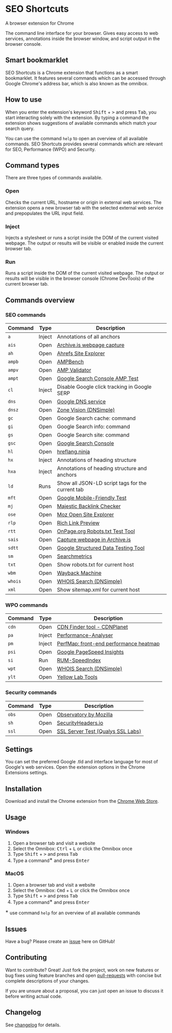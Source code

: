 # SEO Shortcuts
A browser extension for Chrome

The command line interface for your browser. Gives easy access to web services, annotations inside the browser window, and script output in the browser console.

## Smart bookmarklet
SEO Shortcuts is a Chrome extension that functions as a smart bookmarklet. It features several commands which can be accessed through Google Chrome's address bar, which is also known as the omnibox.

## How to use
When you enter the extension's keyword <kbd>Shift</kbd> + <kbd>></kbd> and press <kbd>Tab</kbd>, you start interacting solely with the extension. By typing a command the extension shows suggestions of available commands which match your search query.

You can use the command ```help``` to open an overview of all available commands. SEO Shortcuts provides several commands which are relevant for SEO, Performance (WPO) and Security.

## Command types
There are three types of commands available.

### Open
Checks the current URL, hostname or origin in external web services. The extension opens a new browser tab with the selected external web service and prepopulates the URL input field.

### Inject
Injects a stylesheet or runs a script inside the DOM of the current visited webpage. The output or results will be visible or enabled inside the current browser tab.

### Run
Runs a script inside the DOM of the current visited webpage. The output or results will be visible in the browser console (Chrome DevTools) of the current browser tab.

## Commands overview
### SEO commands

| Command      | Type       | Description |
|--------------|------------|-------------|
| ```a```      | Inject     | Annotations of all anchors  |
| ```ais```    | Open       | [Archive.is webpage capture](http://archive.is/) |
| ```ah```     | Open       | [Ahrefs Site Explorer](https://ahrefs.com/) |
| ```ampb```   | Open       | [AMPBench](https://ampbench.appspot.com/validate?url=https%3A%2F%2Fampbyexample.com%2F) |
| ```ampv```   | Open       | [AMP Validator](https://validator.ampproject.org/) |
| ```ampt```   | Open       | [Google Search Console AMP Test](https://search.google.com/search-console/amp)  |
| ```cl```     | Inject     | Disable Google click tracking in Google SERP |
| ```dns```     | Open      | [Google DNS service](https://dns.google.com/)  |
| ```dnsz```     | Open     | [Zone Vision (DNSimple)](http://zone.vision/)  |
| ```gc```     | Open       | Google Search cache: command  |
| ```gi```     | Open       | Google Search info: command  |
| ```gs```     | Open       | Google Search site: command  |
| ```gsc```    | Open       | [Google Search Console](https://www.google.com/webmasters/)  |
| ```hl```     | Open       | [hreflang.ninja](http://hreflang.ninja/)  |
| ```hx```     | Inject     | Annotations of heading structure  |
| ```hxa```    | Inject     | Annotations of heading structure and anchors  |
| ```ld```     | Runs       | Show all JSON-LD script tags for the current tab |
| ```mft```     | Open      | [Google Mobile-Friendly Test](https://search.google.com/search-console/mobile-friendly)  |
| ```mj```     | Open       | [Majestic Backlink Checker](https://majestic.com/)  |
| ```ose```    | Open       | [Moz Open Site Explorer](https://moz.com/researchtools/ose/)  |
| ```rlp```    | Open       | [Rich Link Preview](https://richpreview.com/)  |
| ```rtt```    | Open       | [OnPage.org Robots.txt Test Tool](https://en.onpage.org/free-tools/robots-txt/)  |
| ```sais```   | Open       | [Capture webpage in Archive.is](http://archive.is/)  |
| ```sdtt```   | Open       | [Google Structured Data Testing Tool](https://search.google.com/structured-data/testing-tool)  |
| ```sm```     | Open       | [Searchmetrics](http://suite.searchmetrics.com/en/research)  |
| ```txt```    | Open       | Show robots.txt for current host  |
| ```wbm```    | Open       | [Wayback Machine](http://archive.org/web/)  |
| ```whois```  | Open       | [WHOIS Search (DNSimple)](https://dnsimple.com/whois/)  |
| ```xml```     | Open      | Show sitemap.xml for current host  |

### WPO commands

| Command      | Type       | Description |
|--------------|------------|-------------|
| ```cdn```    | Open       | [CDN Finder tool - CDNPlanet](https://www.cdnplanet.com) |
| ```pa```     | Inject     | [Performance-Analyser](https://github.com/micmro/performance-bookmarklet)  |
| ```pm```     | Inject     | [PerfMap: front-end performance heatmap](https://github.com/zeman/perfmap)  |
| ```psi```    | Open       | [Google PageSpeed Insights](https://developers.google.com/speed/pagespeed/insights/)  |
| ```si```     | Run        | [RUM-SpeedIndex](https://github.com/WPO-Foundation/RUM-SpeedIndex)  |
| ```wpt```     | Open      | [WHOIS Search (DNSimple)](https://dnsimple.com/whois/)  |
| ```ylt```     | Open      | [Yellow Lab Tools](http://yellowlab.tools/)  |

### Security commands

| Command      | Type       | Description |
|--------------|------------|-------------|
| ```obs```    | Open       | [Observatory by Mozilla](https://observatory.mozilla.org/)  |
| ```sh```     | Open       | [SecurityHeaders.io](https://securityheaders.io/)  |
| ```ssl```    | Open       | [SSL Server Test (Qualys SSL Labs)](https://www.ssllabs.com/)  |

## Settings
You can set the preferred Google .tld and interface language for most of Google's web services. Open the extension options in the Chrome Extensions settings.

## Installation
Download and install the Chrome extension from the [Chrome Web Store][1].

## Usage
### Windows
1. Open a browser tab and visit a website
2. Select the Omnibox: <kbd>Ctrl</kbd> + <kbd>L</kbd> or click the Omnibox once
3. Type <kbd>Shift</kbd> + <kbd>></kbd> and press <kbd>Tab</kbd>
4. Type a command<sup>∗</sup> and press <kbd>Enter</kbd>

### MacOS
1. Open a browser tab and visit a website
2. Select the Omnibox: <kbd>Cmd</kbd>  + <kbd>L</kbd> or click the Omnibox once
3. Type <kbd>Shift</kbd> + <kbd>></kbd> and press <kbd>Tab</kbd>
4. Type a command<sup>∗</sup> and press <kbd>Enter</kbd>

<sup>∗</sup> use command ```help``` for an overview of all available commands

## Issues
Have a bug? Please create an [issue][2] here on GitHub!

## Contributing
Want to contribute? Great! Just fork the project, work on new features or bug fixes using feature branches and open [pull-requests][3] with concise but complete descriptions of your changes.

If you are unsure about a proposal, you can just open an issue to discuss it before writing actual code.

## Changelog
See [changelog][5] for details.

[1]: https://chrome.google.com/webstore/detail/seo-shortcuts/jkkkmikjgkdljhmpnjajedkngkgefejf
[2]: https://github.com/sanderheilbron/seo-shortcuts/issues
[3]: https://github.com/sanderheilbron/seo-shortcuts/pulls
[4]: https://www.sanderheilbron.nl
[5]: https://github.com/sanderheilbron/seo-shortcuts/blob/master/CHANGELOG.md

